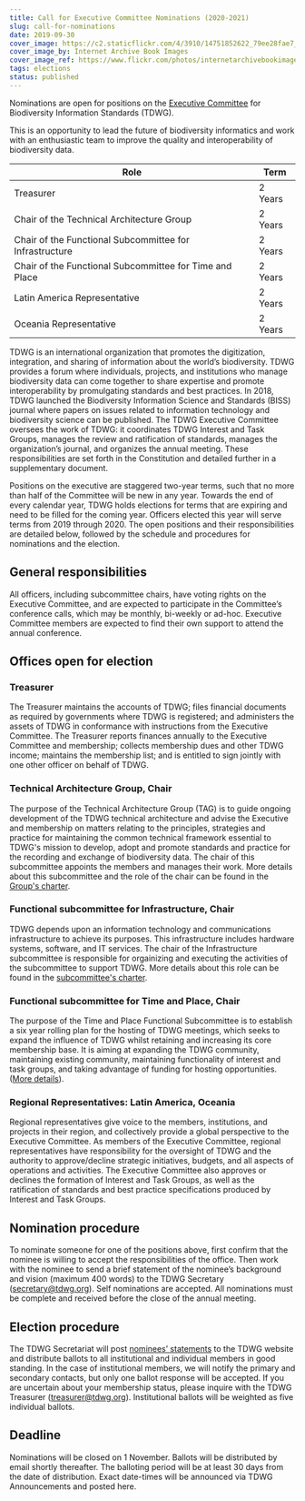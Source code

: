 ```yaml
---
title: Call for Executive Committee Nominations (2020-2021)
slug: call-for-nominations
date: 2019-09-30
cover_image: https://c2.staticflickr.com/4/3910/14751852622_79ee28fae7_b.jpg
cover_image_by: Internet Archive Book Images
cover_image_ref: https://www.flickr.com/photos/internetarchivebookimages/14751852622/
tags: elections
status: published
---
```


Nominations are open for positions on the [Executive Committee]({filename}/pages/about/executive/index.md) for Biodiversity Information Standards (TDWG).

This is an opportunity to lead the future of biodiversity informatics and work with an enthusiastic team to improve the quality and interoperability of biodiversity data.

Role | Term
--- | ---
Treasurer | 2 Years
Chair of the Technical Architecture Group | 2 Years
Chair of the Functional Subcommittee for Infrastructure | 2 Years
Chair of the Functional Subcommittee for Time and Place | 2 Years
Latin America Representative | 2 Years
Oceania Representative | 2 Years

TDWG is an international organization that promotes the digitization, integration, and sharing of information about the world’s biodiversity. TDWG provides a forum where individuals, projects, and institutions who manage biodiversity data can come together to share expertise and promote interoperability by promulgating standards and best practices. In 2018, TDWG launched the Biodiversity Information Science and Standards (BISS) journal where papers on issues related to information technology and biodiversity science can be published. The TDWG Executive Committee oversees the work of TDWG: it coordinates TDWG Interest and Task Groups, manages the review and ratification of standards, manages the organization’s journal, and organizes the annual meeting. These responsibilities are set forth in the Constitution and detailed further in a supplementary document. 

Positions on the executive are staggered two-year terms, such that no more than half of the Committee will be new in any year. Towards the end of every calendar year, TDWG holds elections for terms that are expiring and need to be filled for the coming year. Officers elected this year will serve terms from 2019 through 2020. The open positions and their responsibilities are detailed below, followed by the schedule and procedures for nominations and the election.

## General responsibilities

All officers, including subcommittee chairs, have voting rights on the Executive Committee, and are expected to participate in the Committee’s conference calls, which may be monthly, bi-weekly or ad-hoc. Executive Committee members are expected to find their own support to attend the annual conference.

## Offices open for election

### Treasurer

The Treasurer maintains the accounts of TDWG; files financial documents as required by governments where TDWG is registered; and administers the assets of TDWG in conformance with instructions from the Executive Committee. The Treasurer reports finances annually to the Executive Committee and membership; collects membership dues and other TDWG income; maintains the membership list; and is entitled to sign jointly with one other officer on behalf of TDWG.  

### Technical Architecture Group, Chair

The purpose of the Technical Architecture Group (TAG) is to guide ongoing development of the TDWG technical architecture and advise the Executive and membership on matters relating to the principles, strategies and practice for maintaining the common technical framework essential to TDWG's mission to develop, adopt and promote standards and practice for the recording and exchange of biodiversity data.  The chair of this subcommittee appoints the members and manages their work. More details about this subcommittee and the role of the chair can be found in the [Group's charter](/about/committees/tag/). 

### Functional subcommittee for Infrastructure, Chair

TDWG depends upon an information technology and communications infrastructure to achieve its purposes. This infrastructure includes hardware systems, software, and IT services. The chair of the Infrastructure subcommittee is responsible for orgainizing and executing the activities of the subcommittee to support TDWG. More details about this role can be found in the [subcommittee's charter](/about/committees/infrastructure/).

### Functional subcommittee for Time and Place, Chair

The purpose of the Time and Place Functional Subcommittee is to establish a six year rolling plan for the hosting of TDWG meetings, which seeks to expand the influence of TDWG whilst retaining and increasing its core membership base. It is aiming at expanding the TDWG community, maintaining existing community, maintaining functionality of interest and task groups, and taking advantage of funding for hosting opportunities. ([More details](/about/committees/tardis/)).

### Regional Representatives: Latin America, Oceania

Regional representatives give voice to the members, institutions, and projects in their region, and collectively provide a global perspective to the Executive Committee. As members of the Executive Committee, regional representatives have responsibility for the oversight of TDWG and the authority to approve/decline strategic initiatives, budgets, and all aspects of operations and activities. The Executive Committee also approves or declines the formation of Interest and Task Groups, as well as the ratification of standards and best practice specifications produced by Interest and Task Groups.

## Nomination procedure

To nominate someone for one of the positions above, first confirm that the nominee is willing to accept the responsibilities of the office.  Then work with the nominee to send a brief statement of the nominee’s background and vision (maximum 400 words) to the TDWG Secretary ([secretary@tdwg.org](mailto:secretary@tdwg.org)).  Self nominations are accepted.  All nominations must be complete and received before the close of the annual meeting.

## Election procedure

The TDWG Secretariat will post [nominees’ statements](https://www.tdwg.org/about/executive/2020/) to the TDWG website and distribute ballots to all institutional and individual members in good standing.  In the case of institutional members, we will notify the primary and secondary contacts, but only one ballot response will be accepted. If you are uncertain about your membership status, please inquire with the TDWG Treasurer ([treasurer@tdwg.org](mailto:treasurer@tdwg.org)). Institutional ballots will be weighted as five individual ballots.

## Deadline

Nominations will be closed on 1 November. Ballots will be distributed by email shortly thereafter. The balloting period will be at least 30 days from the date of distribution.  Exact date-times will be announced via TDWG Announcements and posted here.
